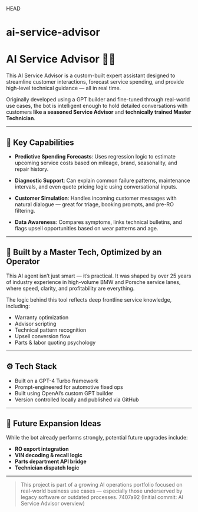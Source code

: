 HEAD
# ai-service-advisor

# AI Service Advisor 🤖🔧

This AI Service Advisor is a custom-built expert assistant designed to streamline customer interactions, forecast service spending, and provide high-level technical guidance — all in real time.

Originally developed using a GPT builder and fine-tuned through real-world use cases, the bot is intelligent enough to hold detailed conversations with customers **like a seasoned Service Advisor** and **technically trained Master Technician**.

---

## 🧠 Key Capabilities

- **Predictive Spending Forecasts**: 
  Uses regression logic to estimate upcoming service costs based on mileage, brand, seasonality, and repair history.

- **Diagnostic Support**: 
  Can explain common failure patterns, maintenance intervals, and even quote pricing logic using conversational inputs.

- **Customer Simulation**:
  Handles incoming customer messages with natural dialogue — great for triage, booking prompts, and pre-RO filtering.

- **Data Awareness**:
  Compares symptoms, links technical bulletins, and flags upsell opportunities based on wear patterns and age.

---

## 💼 Built by a Master Tech, Optimized by an Operator

This AI agent isn’t just smart — it’s practical. It was shaped by over 25 years of industry experience in high-volume BMW and Porsche service lanes, where speed, clarity, and profitability are everything.

The logic behind this tool reflects deep frontline service knowledge, including:

- Warranty optimization
- Advisor scripting
- Technical pattern recognition
- Upsell conversion flow
- Parts & labor quoting psychology

---

## ⚙️ Tech Stack

- Built on a GPT-4 Turbo framework
- Prompt-engineered for automotive fixed ops
- Built using OpenAI’s custom GPT builder
- Version controlled locally and published via GitHub

---

## 📌 Future Expansion Ideas

While the bot already performs strongly, potential future upgrades include:

- **RO export integration**
- **VIN decoding & recall logic**
- **Parts department API bridge**
- **Technician dispatch logic**

---

> This project is part of a growing AI operations portfolio focused on real-world business use cases — especially those underserved by legacy software or outdated processes.
 7407a92 (Initial commit: AI Service Advisor overview)

